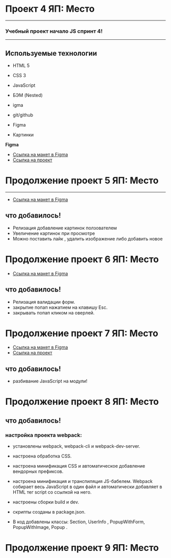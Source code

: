 # Проект 4 ЯП: Место
___
### Учебный проект начало JS спринт 4!
___
## Используемые технологии
* HTML 5
* CSS 3
* JavaScript
* БЭМ (Nested)
* igma
* git/github

* Figma
* Картинки

**Figma**

* [Ссылка на макет в Figma](https://www.figma.com/file/2cn9N9jSkmxD84oJik7xL7/JavaScript.-Sprint-4?node-id=28212%3A155&t=5zRNG9KKxvO18ZHy-0)
* [Ссылка на проект](https://servicebox.github.io/mesto/index.html)

# Продолжение проект 5 ЯП: Место
____

* [Ссылка на макет в Figma](https://www.figma.com/file/bjyvbKKJN2naO0ucURl2Z0/JavaScript.-Sprint-5?node-id=50160%3A559&t=7BOkDQQka7DDIGo1-0)

## что добавилось!
* Релизация добавление картинок ползователем
* Увеличение картинок при просмотре
* Можно поставить лайк , удалить изображение либо добавить новое 

# Продолжение проект 6 ЯП: Место
* [Ссылка на макет в Figma](https://www.figma.com/file/kRVLKwYG3d1HGLvh7JFWRT/JavaScript.-Sprint-6?node-id=1124-73&t=wzU79HZmdCU1v0HO-0)

## что добавилось!
* Релизация валидации форм.
* закрытие попап нажатием на клавишу Esc.
*  закрывать попап кликом на оверлей.

# Продолжение проект 7 ЯП: Место
* [Ссылка на макет в Figma](https://www.figma.com/file/kRVLKwYG3d1HGLvh7JFWRT/JavaScript.-Sprint-6?node-id=1124-73&t=wzU79HZmdCU1v0HO-0)
* [Ссылка на проект](https://servicebox.github.io/mesto/index.html)
## что добавилось!
* разбивание JavaScript на модули!

# Продолжение проект 8 ЯП: Место
## что добавилось!
### настройка проекта webpack:
* установлены webpack, webpack-cli и webpack-dev-server.
* настроена обработка CSS.
* настроена минификация CSS и автоматическое добавление вендорных префиксов.
* настроена минификация и транспиляция JS-бабелем. Webpack собирает весь JavaScript в один файл и автоматически добавляет в HTML тег script со ссылкой на него.
* настроены сборки build и dev.
* скрипты созданы в package.json.

* В код добавлены классы: Section, UserInfo , PopupWithForm, PopupWithImage, Popup .

# Продолжение проект 9 ЯП: Место

